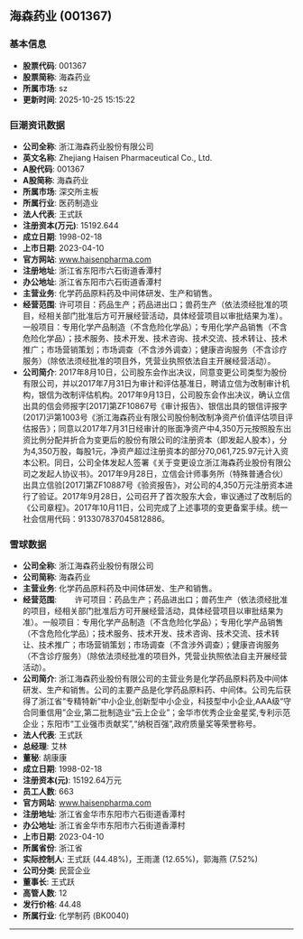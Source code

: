 ## 海森药业 (001367)

### 基本信息

- **股票代码**: 001367
- **股票简称**: 海森药业
- **所属市场**: sz
- **更新时间**: 2025-10-25 15:15:22

### 巨潮资讯数据

- **公司全称**: 浙江海森药业股份有限公司
- **英文名称**: Zhejiang Haisen Pharmaceutical Co., Ltd.
- **A股代码**: 001367
- **A股简称**: 海森药业
- **所属市场**: 深交所主板
- **所属行业**: 医药制造业
- **法人代表**: 王式跃
- **注册资本(万元)**: 15192.644
- **成立日期**: 1998-02-18
- **上市日期**: 2023-04-10
- **官方网站**: www.haisenpharma.com
- **注册地址**: 浙江省东阳市六石街道香潭村
- **办公地址**: 浙江省东阳市六石街道香潭村
- **主营业务**: 化学药品原料药及中间体研发、生产和销售。
- **经营范围**: 许可项目：药品生产；药品进出口；兽药生产（依法须经批准的项目，经相关部门批准后方可开展经营活动，具体经营项目以审批结果为准）。一般项目：专用化学产品制造（不含危险化学品）；专用化学产品销售（不含危险化学品）；技术服务、技术开发、技术咨询、技术交流、技术转让、技术推广；市场营销策划；市场调查（不含涉外调查）；健康咨询服务（不含诊疗服务）（除依法须经批准的项目外，凭营业执照依法自主开展经营活动）。
- **公司简介**: 2017年8月10日，公司股东会作出决议，同意变更公司类型为股份有限公司，并以2017年7月31日为审计和评估基准日，聘请立信为改制审计机构，银信为改制评估机构。2017年9月13日，公司股东会作出决议，确认立信出具的信会师报字[2017]第ZF10867号《审计报告》、银信出具的银信评报字(2017)沪第1003号《浙江海森药业有限公司股份制改制净资产价值评估项目评估报告》；同意以2017年7月31日经审计的账面净资产中4,350万元按照股东出资比例分配并折合为变更后的股份有限公司的注册资本（即发起人股本），分为4,350万股，每股1元，净资产超过注册资本的部分70,061,725.97元计入资本公积。同日，公司全体发起人签署《关于变更设立浙江海森药业股份有限公司之发起人协议书》。2017年9月28日，立信会计师事务所（特殊普通合伙）出具立信验[2017]第ZF10887号《验资报告》，对公司的4,350万元注册资本进行了验证。2017年9月28日，公司召开了首次股东大会，审议通过了改制后的《公司章程》。2017年10月11日，公司完成了上述事项的变更备案手续。统一社会信用代码：913307837045812886。

### 雪球数据

- **公司全称**: 浙江海森药业股份有限公司
- **公司简称**: 海森药业
- **主营业务**: 化学药品原料药及中间体研发、生产和销售。
- **经营范围**: 　　许可项目：药品生产；药品进出口；兽药生产（依法须经批准的项目，经相关部门批准后方可开展经营活动，具体经营项目以审批结果为准）。一般项目：专用化学产品制造（不含危险化学品）；专用化学产品销售（不含危险化学品）；技术服务、技术开发、技术咨询、技术交流、技术转让、技术推广；市场营销策划；市场调查（不含涉外调查）；健康咨询服务（不含诊疗服务）（除依法须经批准的项目外，凭营业执照依法自主开展经营活动）。
- **公司简介**: 浙江海森药业股份有限公司的主营业务是化学药品原料药及中间体研发、生产和销售。公司的主要产品是化学药品原料药、中间体。公司先后获得了浙江省“专精特新”中小企业,创新型中小企业，科技型中小企业,AAA级“守合同重信用”企业,第二批制造业“云上企业”；金华市优秀企业金星奖,专利示范企业；东阳市“工业强市贡献奖”,“纳税百强”,政府质量奖等荣誉称号。
- **法人代表**: 王式跃
- **总经理**: 艾林
- **董秘**: 胡康康
- **成立日期**: 1998-02-18
- **注册资本(元)**: 15192.64万元
- **员工人数**: 663
- **官方网站**: www.haisenpharma.com
- **注册地址**: 浙江省金华市东阳市六石街道香潭村
- **办公地址**: 浙江省金华市东阳市六石街道香潭村
- **上市日期**: 2023-04-10
- **所属省份**: 浙江省
- **实际控制人**: 王式跃 (44.48%)，王雨潇 (12.65%)，郭海燕 (7.52%)
- **公司分类**: 民营企业
- **董事长**: 王式跃
- **高管人数**: 12
- **发行价格**: 44.48
- **所属行业**: 化学制药 (BK0040)

---